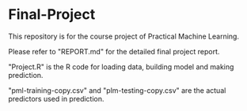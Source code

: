 # Final-Project

This repository is for the course project of Practical Machine Learning.

Please refer to "REPORT.md" for the detailed final project report.

"Project.R" is the R code for loading data, building model and making prediction.

"pml-training-copy.csv" and "plm-testing-copy.csv" are the actual predictors used in prediction.
